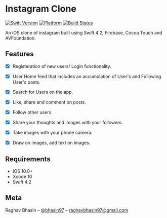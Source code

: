 # Instagram Clone
[![Swift Version][swift-image]][swift-url]
[![Platform](https://img.shields.io/cocoapods/p/LFAlertController.svg?style=flat)](https://www.apple.com/ios/ios-12/)
[![Build Status](https://travis-ci.org/dwyl/esta.svg?branch=master)](https://travis-ci.org/dwyl/esta)

An iOS clone of instagram built using Swift 4.2, Firebase, Cocoa Touch and AVFoundation. 


## Features

- [x] Registeration of new users/ Login functionality.
- [x] User Home feed that includes an accumulation of User's and Following User's posts.
- [x] Search for Users on the app.
- [x] Like, share and comment on posts.
- [x] Follow other users. 
- [x] Share your thoughts and images with your followers.
- [x] Take images with your phone camera.
- [x] Draw on images, add text on images.


## Requirements

- iOS 10.0+
- Xcode 10
- Swift 4.2


## Meta

Raghav Bhasin – [@bhasin97](https://github.com/raghavbhasin97) – raghavbhasin97@gmail.com


[swift-image]:https://img.shields.io/badge/swift-5.0-orange.svg?style=flat
[swift-url]: https://swift.org/


